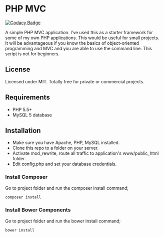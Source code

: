 # PHP MVC

[![Codacy Badge](https://api.codacy.com/project/badge/Grade/19f8340ac12d47bc93b54801ff25d7ae)](https://www.codacy.com/app/johnalexladra/php-mvc-register-login?utm_source=github.com&amp;utm_medium=referral&amp;utm_content=johnalexladra/php-mvc-register-login&amp;utm_campaign=Badge_Grade)

A simple PHP MVC application. I’ve used this as a starter framework for some of my own PHP applications. This would be useful for small projects. It will be advantageous if you know the basics of object-oriented programming and MVC and you are able to use the command line. This script is not for beginners.

## License
Licensed under MIT. Totally free for private or commercial projects.

## Requirements
* PHP 5.5+
* MySQL 5 database

## Installation
* Make sure you have Apache, PHP, MySQL installed.
* Clone this repo to a folder on your server.
* Activate mod_rewrite, route all traffic to application's www/public_html folder.
* Edit config.php and set your database credentials.

### Install Composer
Go to project folder and run the composer install command;

```bash
composer install
```

### Install Bower Components
Go to project folder and run the bower install command;

```bash
bower install
```
